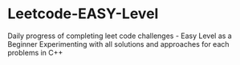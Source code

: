 # Leetcode-EASY-Level
Daily progress of completing leet code challenges - Easy Level as a Beginner
Experimenting with all solutions and approaches for each problems in C++
